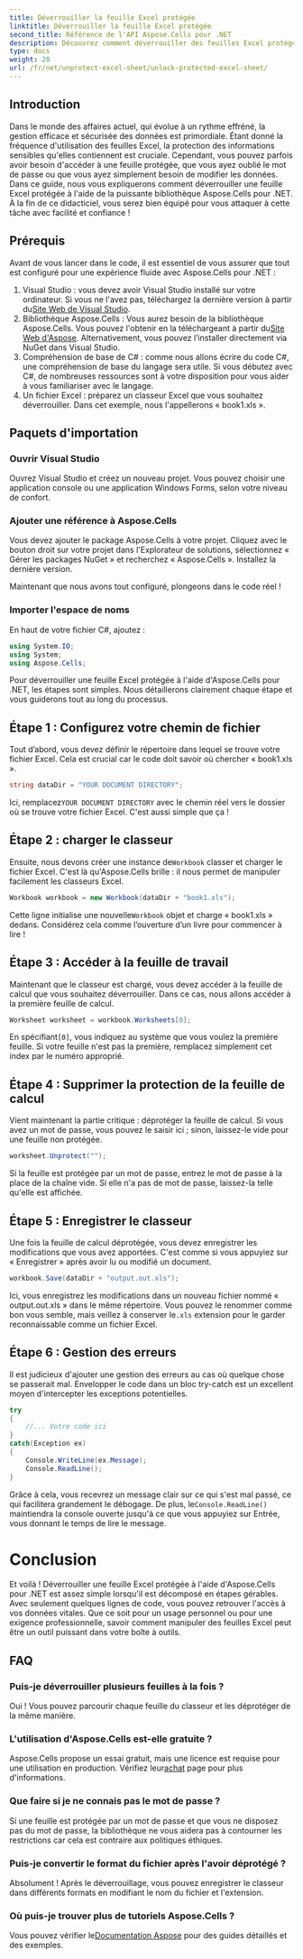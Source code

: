 ```yaml
---
title: Déverrouiller la feuille Excel protégée
linktitle: Déverrouiller la feuille Excel protégée
second_title: Référence de l'API Aspose.Cells pour .NET
description: Découvrez comment déverrouiller des feuilles Excel protégées à l'aide d'Aspose.Cells pour .NET dans ce didacticiel étape par étape convivial pour les débutants.
type: docs
weight: 20
url: /fr/net/unprotect-excel-sheet/unlock-protected-excel-sheet/
---
```

## Introduction

Dans le monde des affaires actuel, qui évolue à un rythme effréné, la gestion efficace et sécurisée des données est primordiale. Étant donné la fréquence d'utilisation des feuilles Excel, la protection des informations sensibles qu'elles contiennent est cruciale. Cependant, vous pouvez parfois avoir besoin d'accéder à une feuille protégée, que vous ayez oublié le mot de passe ou que vous ayez simplement besoin de modifier les données. Dans ce guide, nous vous expliquerons comment déverrouiller une feuille Excel protégée à l'aide de la puissante bibliothèque Aspose.Cells pour .NET. À la fin de ce didacticiel, vous serez bien équipé pour vous attaquer à cette tâche avec facilité et confiance !

## Prérequis

Avant de vous lancer dans le code, il est essentiel de vous assurer que tout est configuré pour une expérience fluide avec Aspose.Cells pour .NET :

1.  Visual Studio : vous devez avoir Visual Studio installé sur votre ordinateur. Si vous ne l'avez pas, téléchargez la dernière version à partir du[Site Web de Visual Studio](https://visualstudio.microsoft.com/downloads/).
2.  Bibliothèque Aspose.Cells : Vous aurez besoin de la bibliothèque Aspose.Cells. Vous pouvez l'obtenir en la téléchargeant à partir du[Site Web d'Aspose](https://releases.aspose.com/cells/net/). Alternativement, vous pouvez l’installer directement via NuGet dans Visual Studio.
3. Compréhension de base de C# : comme nous allons écrire du code C#, une compréhension de base du langage sera utile. Si vous débutez avec C#, de nombreuses ressources sont à votre disposition pour vous aider à vous familiariser avec le langage.
4. Un fichier Excel : préparez un classeur Excel que vous souhaitez déverrouiller. Dans cet exemple, nous l'appellerons « book1.xls ».

## Paquets d'importation

### Ouvrir Visual Studio

Ouvrez Visual Studio et créez un nouveau projet. Vous pouvez choisir une application console ou une application Windows Forms, selon votre niveau de confort.

### Ajouter une référence à Aspose.Cells

Vous devez ajouter le package Aspose.Cells à votre projet. Cliquez avec le bouton droit sur votre projet dans l'Explorateur de solutions, sélectionnez « Gérer les packages NuGet » et recherchez « Aspose.Cells ». Installez la dernière version.

Maintenant que nous avons tout configuré, plongeons dans le code réel !

### Importer l'espace de noms

En haut de votre fichier C#, ajoutez :

```csharp
using System.IO;
using System;
using Aspose.Cells;
```

Pour déverrouiller une feuille Excel protégée à l'aide d'Aspose.Cells pour .NET, les étapes sont simples. Nous détaillerons clairement chaque étape et vous guiderons tout au long du processus.

## Étape 1 : Configurez votre chemin de fichier

Tout d’abord, vous devez définir le répertoire dans lequel se trouve votre fichier Excel. Cela est crucial car le code doit savoir où chercher « book1.xls ».

```csharp
string dataDir = "YOUR DOCUMENT DIRECTORY";
```
 Ici, remplacez`YOUR DOCUMENT DIRECTORY` avec le chemin réel vers le dossier où se trouve votre fichier Excel. C'est aussi simple que ça !

## Étape 2 : charger le classeur

 Ensuite, nous devons créer une instance de`Workbook` classer et charger le fichier Excel. C'est là qu'Aspose.Cells brille : il nous permet de manipuler facilement les classeurs Excel.

```csharp
Workbook workbook = new Workbook(dataDir + "book1.xls");
```
 Cette ligne initialise une nouvelle`Workbook` objet et charge « book1.xls » dedans. Considérez cela comme l’ouverture d’un livre pour commencer à lire !

## Étape 3 : Accéder à la feuille de travail

Maintenant que le classeur est chargé, vous devez accéder à la feuille de calcul que vous souhaitez déverrouiller. Dans ce cas, nous allons accéder à la première feuille de calcul.

```csharp
Worksheet worksheet = workbook.Worksheets[0];
```
 En spécifiant`[0]`, vous indiquez au système que vous voulez la première feuille. Si votre feuille n'est pas la première, remplacez simplement cet index par le numéro approprié.

## Étape 4 : Supprimer la protection de la feuille de calcul

Vient maintenant la partie critique : déprotéger la feuille de calcul. Si vous avez un mot de passe, vous pouvez le saisir ici ; sinon, laissez-le vide pour une feuille non protégée.

```csharp
worksheet.Unprotect("");
```
Si la feuille est protégée par un mot de passe, entrez le mot de passe à la place de la chaîne vide. Si elle n'a pas de mot de passe, laissez-la telle qu'elle est affichée.

## Étape 5 : Enregistrer le classeur

Une fois la feuille de calcul déprotégée, vous devez enregistrer les modifications que vous avez apportées. C'est comme si vous appuyiez sur « Enregistrer » après avoir lu ou modifié un document.

```csharp
workbook.Save(dataDir + "output.out.xls");
```
 Ici, vous enregistrez les modifications dans un nouveau fichier nommé « output.out.xls » dans le même répertoire. Vous pouvez le renommer comme bon vous semble, mais veillez à conserver le`.xls` extension pour le garder reconnaissable comme un fichier Excel.

## Étape 6 : Gestion des erreurs

Il est judicieux d'ajouter une gestion des erreurs au cas où quelque chose se passerait mal. Envelopper le code dans un bloc try-catch est un excellent moyen d'intercepter les exceptions potentielles.

```csharp
try
{
    //... Votre code ici
}
catch(Exception ex)
{
    Console.WriteLine(ex.Message);
    Console.ReadLine();
}
```
 Grâce à cela, vous recevrez un message clair sur ce qui s'est mal passé, ce qui facilitera grandement le débogage. De plus, le`Console.ReadLine()` maintiendra la console ouverte jusqu'à ce que vous appuyiez sur Entrée, vous donnant le temps de lire le message.

# Conclusion

Et voilà ! Déverrouiller une feuille Excel protégée à l'aide d'Aspose.Cells pour .NET est assez simple lorsqu'il est décomposé en étapes gérables. Avec seulement quelques lignes de code, vous pouvez retrouver l'accès à vos données vitales. Que ce soit pour un usage personnel ou pour une exigence professionnelle, savoir comment manipuler des feuilles Excel peut être un outil puissant dans votre boîte à outils. 

## FAQ

### Puis-je déverrouiller plusieurs feuilles à la fois ?
Oui ! Vous pouvez parcourir chaque feuille du classeur et les déprotéger de la même manière.

### L'utilisation d'Aspose.Cells est-elle gratuite ?
 Aspose.Cells propose un essai gratuit, mais une licence est requise pour une utilisation en production. Vérifiez leur[achat](https://purchase.aspose.com/buy) page pour plus d'informations.

### Que faire si je ne connais pas le mot de passe ?
Si une feuille est protégée par un mot de passe et que vous ne disposez pas du mot de passe, la bibliothèque ne vous aidera pas à contourner les restrictions car cela est contraire aux politiques éthiques.

### Puis-je convertir le format du fichier après l'avoir déprotégé ?
Absolument ! Après le déverrouillage, vous pouvez enregistrer le classeur dans différents formats en modifiant le nom du fichier et l'extension.

### Où puis-je trouver plus de tutoriels Aspose.Cells ?
 Vous pouvez vérifier le[Documentation Aspose](https://reference.aspose.com/cells/net/) pour des guides détaillés et des exemples.
